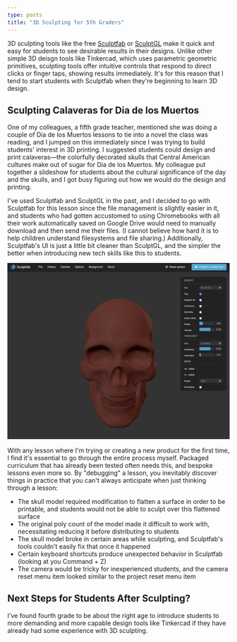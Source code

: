 ```yaml
---
type: posts
title: "3D Sculpting for 5th Graders"
---
```


3D sculpting tools like the free [Sculptfab](https://labs.sketchfab.com/sculptfab/) or [SculptGL](https://stephaneginier.com/sculptgl/) make it quick and easy for students to see desirable results in their designs. Unlike other simple 3D deisgn tools like Tinkercad, which uses parametric geometric primitives, sculpting tools offer intuitive controls that respond to direct clicks or finger taps, showing results immediately. It's for this reason that I tend to start students with Sculptfab when they're beginning to learn 3D design.

## Sculpting Calaveras for Dia de los Muertos
One of my colleagues, a fifth grade teacher, mentioned she was doing a couple of Dia de los Muertos lessons to tie into a novel the class was reading, and I jumped on this immediately since I was trying to build students' interest in 3D printing. I suggested students could design and print calaveras—the colorfully decorated skulls that Central American cultures make out of sugar for Dia de los Muertos. My colleague put together a slideshow for students about the cultural significance of the day and the skulls, and I got busy figuring out how we would do the design and printing.

I've used Sculptfab and SculptGL in the past, and I decided to go with Sculptfab for this lesson since the file management is slightly easier in it, and students who had gotten accustomed to using Chromebooks with all their work automatically saved on Google Drive would need to manually download and then send me their files. (I cannot believe how hard it is to help children understand filesystems and file sharing.) Additionally, Sculptfab's UI is just a little bit cleaner than SculptGL, and the simpler the better when introducing new tech skills like this to students.

![The base calavera skull model in Sculptfab](/images/posts/2023/sculptfab_skull.png)

With any lesson where I'm trying or creating a new product for the first time, I find it's essential to go through the entire process myself. Packaged curriculum that has already been tested often needs this, and bespoke lessons even more so. By "debugging" a lesson, you inevitably discover things in practice that you can't always anticipate when just thinking through a lesson:
-  The skull model required modification to flatten a surface in order to be printable, and students would not be able to sculpt over this flattened surface
-  The original poly count of the model made it difficult to work with, necessitating reducing it before distributing to students
-  The skull model broke in certain areas while sculpting, and Sculptfab's tools couldn't easily fix that once it happened
-  Certain keyboard shortcuts produce unexpected behavior in Sculptfab (looking at you Command + Z)
-  The camera would be tricky for inexperienced students, and the camera reset menu item looked similar to the project reset menu item



## Next Steps for Students After Sculpting?
I've found fourth grade to be about the right age to introduce students to more demanding and more capable design tools like Tinkercad if they have already had some experience with 3D sculpting. 
